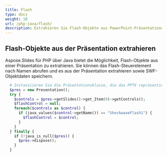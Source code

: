 ```yaml
---
title: Flash
type: docs
weight: 10
url: /php-java/flash/
description: Extrahieren Sie Flash-Objekte aus PowerPoint-Präsentationen mit PHP
---
```


## **Flash-Objekte aus der Präsentation extrahieren**

Aspose.Slides für PHP über Java bietet die Möglichkeit, Flash-Objekte aus einer Präsentation zu extrahieren. Sie können das Flash-Steuerelement nach Namen abrufen und es aus der Präsentation extrahieren sowie SWF-Objektdaten speichern.

```php
  # Instanziieren Sie die Präsentationsklasse, die das PPTX repräsentiert
  $pres = new Presentation();
  try {
    $controls = $pres->getSlides()->get_Item(0)->getControls();
    $flashControl = null;
    foreach($controls as $control) {
      if (java_values($control->getName()) == "ShockwaveFlash1") {
        $flashControl = $control;
      }
    }
  } finally {
    if (!java_is_null($pres)) {
      $pres->dispose();
    }
  }
```